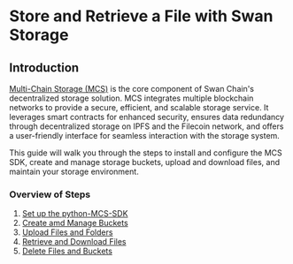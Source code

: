 # Store and Retrieve a File with Swan Storage

## Introduction

[Multi-Chain Storage (MCS)](https://docs.filswan.com/multichain.storage/overview) is the core component of Swan Chain's decentralized storage solution. MCS integrates multiple blockchain networks to provide a secure, efficient, and scalable storage service. It leverages smart contracts for enhanced security, ensures data redundancy through decentralized storage on IPFS and the Filecoin network, and offers a user-friendly interface for seamless interaction with the storage system.&#x20;

This guide will walk you through the steps to install and configure the MCS SDK, create and manage storage buckets, upload and download files, and maintain your storage environment.

### Overview of Steps

1. [Set up the python-MCS-SDK](1.-set-up-the-python-mcs-sdk.md)
2. [Create amd Manage Buckets](2.create-and-manage-buckets.md)
3. [Upload Files and Folders](3.upload-files-and-folders.md)
4. [Retrieve and Download Files](4.retrieve-and-download-files.md)
5. [Delete Files and Buckets](5.delete-files-and-buckets.md)




